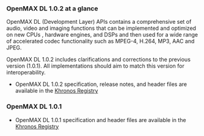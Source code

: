 ### OpenMAX DL 1.0.2 at a glance

OpenMAX DL (Development Layer) APIs contains a comprehensive set of audio, video and imaging functions that can be implemented and optimized on new CPUs , hardware engines, and DSPs and then used for a wide range of accelerated codec functionality such as MPEG-4, H.264, MP3, AAC and JPEG.

OpenMAX DL 1.0.2 includes clarifications and corrections to the previous version (1.0.1). All implementations should aim to match this version for interoperability.

*   OpenMAX DL 1.0.2 specification, release notes, and header files are available in the [Khronos Registry](https://www.khronos.org/registry/OpenMAX-DL/)

### OpenMAX DL 1.0.1

*   OpenMAX DL 1.0.1 specification and header files are available in the [Khronos Registry](https://www.khronos.org/registry/OpenMAX-DL/)